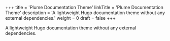 +++
title = 'Plume Documentation Theme'
linkTitle = 'Plume Documentation Theme'
description = 'A lightweight Hugo documentation theme without any external dependencies.'
weight = 0
draft = false
+++

A lightweight Hugo documentation theme without any external dependencies.
